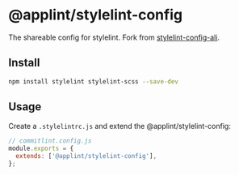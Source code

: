# @applint/stylelint-config

The shareable config for stylelint. Fork from [stylelint-config-ali](https://www.npmjs.com/package/stylelint-config-ali).

## Install

```bash
npm install stylelint stylelint-scss --save-dev
```

## Usage

Create a `.stylelintrc.js` and extend the @applint/stylelint-config:

```js
// commitlint.config.js
module.exports = {
  extends: ['@applint/stylelint-config'],
};
```
